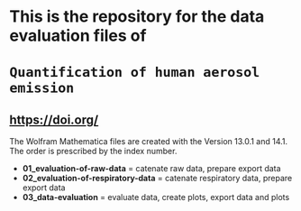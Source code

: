 # This is the repository for the data evaluation files of <br><br> `Quantification of human aerosol emission`
## https://doi.org/

The Wolfram Mathematica files are created with the Version 13.0.1 and 14.1.
The order is prescribed by the index number.

+ __01_evaluation-of-raw-data__ = catenate raw data, prepare export data
+ __02_evaluation-of-respiratory-data__ = catenate respiratory data, prepare export data
+ __03_data-evaluation__ = evaluate data, create plots, export data and plots
